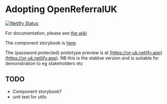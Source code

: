 # Adopting OpenReferralUK

[![Netlify Status](https://api.netlify.com/api/v1/badges/e1b1ed31-6b28-4473-835a-f99717561741/deploy-status)](https://app.netlify.com/sites/openreferraluk/deploys)

For documentation, please see [the wiki](https://github.com/tpximpact/mhclg-oruk/wiki)

The component storybook is [here](https://tpximpact.github.io/mhclg-oruk/).

The (password protected) prototype preview is at [https://or-uk.netlify.app](https://or-uk.netlify.app). NB this is the stablve version and is suitable for demonstration to eg stakeholders etc


## TODO

- Component storybook?
- unit test for utils
